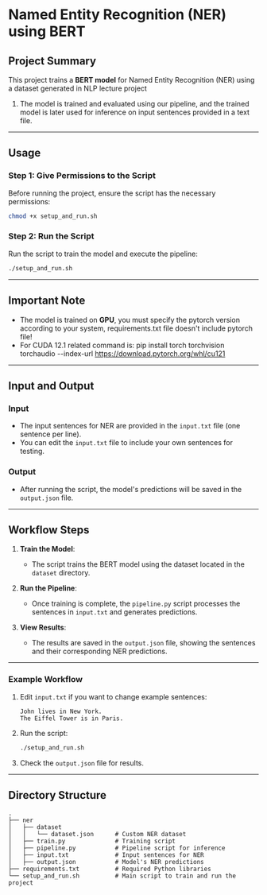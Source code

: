 # Named Entity Recognition (NER) using BERT

## Project Summary

This project trains a **BERT model** for Named Entity Recognition (NER) using a dataset generated in NLP lecture project
1. The model is trained and evaluated using our pipeline, and the trained model is later used for inference on input
sentences provided in a text file.

---

## Usage

### Step 1: Give Permissions to the Script

Before running the project, ensure the script has the necessary permissions:

```bash
chmod +x setup_and_run.sh
```

### Step 2: Run the Script

Run the script to train the model and execute the pipeline:

```bash
./setup_and_run.sh
```

---

## Important Note

- The model is trained on **GPU**, you must specify the pytorch version according to your system,
requirements.txt file doesn't include pytorch file!
- For CUDA 12.1 related command is:
pip install torch torchvision torchaudio --index-url https://download.pytorch.org/whl/cu121
---

## Input and Output

### Input

- The input sentences for NER are provided in the `input.txt` file (one sentence per line).
- You can edit the `input.txt` file to include your own sentences for testing.

### Output

- After running the script, the model's predictions will be saved in the `output.json` file.

---

## Workflow Steps

1. **Train the Model**:
    - The script trains the BERT model using the dataset located in the `dataset` directory.

2. **Run the Pipeline**:
    - Once training is complete, the `pipeline.py` script processes the sentences in `input.txt` and generates
      predictions.

3. **View Results**:
    - The results are saved in the `output.json` file, showing the sentences and their corresponding NER predictions.

---

### Example Workflow

1. Edit `input.txt` if you want to change example sentences:
   ```
   John lives in New York.
   The Eiffel Tower is in Paris.
   ```
2. Run the script:
   ```bash
   ./setup_and_run.sh
   ```
3. Check the `output.json` file for results.

---

## Directory Structure

```
.
├── ner
│   ├── dataset
│   │   └── dataset.json      # Custom NER dataset
│   ├── train.py              # Training script
│   ├── pipeline.py           # Pipeline script for inference
│   ├── input.txt             # Input sentences for NER
│   ├── output.json           # Model's NER predictions
├── requirements.txt          # Required Python libraries
└── setup_and_run.sh          # Main script to train and run the project
